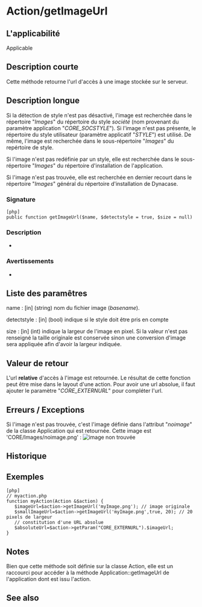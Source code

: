 # Action/getImageUrl



## L'applicabilité

   Applicable

## Description courte

Cette méthode retourne l'url d'accès à une image stockée sur le serveur.

## Description longue

Si la détection de style n'est pas désactivé, l'image est recherchée dans le répertoire "*Images*" du répertoire du style *société* (nom provenant du paramètre application "*CORE_SOCSTYLE*"). Si l'image n'est pas présente, le répertoire du style utilisateur (paramètre applicatif "*STYLE*") est utilisé. De même, l'image est recherchée dans le sous-répertoire "*Images*" du repértoire de style.

Si l'image n'est pas redéfinie par un style, elle est recherchée dans le sous-répertoire "*Images*" du répertoire d'installation de l'application.

Si l'image n'est pas trouvée, elle est recherchée en dernier recourt dans le répertoire "*Images*" général du répertoire d'installation de Dynacase.



### Signature

    [php]
    public function getImageUrl($name, $detectstyle = true, $size = null)

### Description

-

### Avertissements

-

## Liste des paramêtres


name
: [in] (string) nom du fichier image (*basename*).

detectstyle
: [in] (bool) indique si le style doit être pris en compte

size
: [in] (int) indique la largeur de l'image en pixel. Si la valeur n'est pas renseigné la taille originale est conservée sinon une conversion d'image sera appliquée afin d'avoir la largeur indiquée.

## Valeur de retour

L'url **relative** d'accès à l'image est retournée. Le résultat de cette fonction peut être mise dans le layout d'une action. Pour avoir une url absolue, il faut ajouter le paramètre "*CORE_EXTERNURL*" pour compléter l'url.

## Erreurs / Exceptions

Si l'image n'est pas trouvée, c'est l'image définie dans l'attribut "*noimage*" de la classe Application qui est retournée. Cette image est 'CORE/Images/noimage.png' :
![image non trouvée](images/noimage.png "No image")

## Historique


## Exemples

    [php]
    // myaction.php
    function myAction(Action &$action) {
       $imageUrl=$action->getImageUrl('myImage.png'); // image originale
       $smallImageUrl=$action->getImageUrl('myImage.png',true, 20); // 20 pixels de largeur
       // constitution d'une URL absolue
       $absoluteUrl=$action->getParam("CORE_EXTERNURL").$imageUrl;
    }


## Notes

Bien que cette méthode soit définie sur la classe Action, elle est un raccourci pour accéder à la méthode Application::getImageUrl de l'application dont est issu l'action.

## See also
